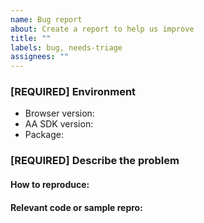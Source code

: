```yaml
---
name: Bug report
about: Create a report to help us improve
title: ""
labels: bug, needs-triage
assignees: ""
---
```


### [REQUIRED] Environment

- Browser version:
- AA SDK version:
- Package:

### [REQUIRED] Describe the problem

#### How to reproduce:

#### Relevant code or sample repro:
